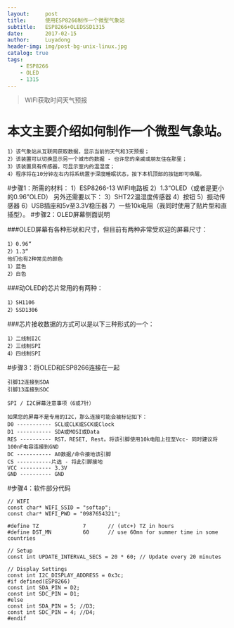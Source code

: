 ```yaml
---
layout:     post
title:      使用ESP8266制作一个微型气象站 
subtitle:   ESP8266+OLEDSSD1315
date:       2017-02-15
author:     Luyadong
header-img: img/post-bg-unix-linux.jpg
catalog: true
tags:
    - ESP8266
    - OLED
    - 1315
---
```


>WIFI获取时间天气预报

# 本文主要介绍如何制作一个微型气象站。
	1）该气象站从互联网获取数据，显示当前的天气和3天预报；
	2）该装置可以切换显示另一个城市的数据 - 也许您的亲戚或朋友住在那里；
	3）该装置具有传感器，可显示室内的温湿度；
	4）程序将在10分钟左右内将系统置于深度睡眠状态，按下本机顶部的按钮即可唤醒。
#步骤1：所需的材料：
	1）ESP8266-13 WIFI电路板
	2）1.3“OLED（或者是更小的0.96”OLED）
	另外还需要以下：
	3）SHT22温湿度传感器
	4）按钮
	5）振动传感器
	6）USB插座和5v至3.3V稳压器
	7）一些10k电阻（我同时使用了贴片型和直插型）。
#步骤2：OLED屏幕侧面说明

###OLED屏幕有各种形状和尺寸，但目前有两种非常受欢迎的屏幕尺寸：
	
	1）0.96“
	2）1.3“
	他们也有2种常见的颜色
	1）蓝色
	2）白色

###动OLED的芯片常用的有两种：

	1）SH1106
	2）SSD1306
###芯片接收数据的方式可以是以下三种形式的一个：

	1）二线制I2C
	2）三线制SPI
	4）四线制SPI

#步骤3：将OLED和ESP8266连接在一起

	引脚12连接到SDA
	引脚13连接到SDC

	SPI / I2C屏幕注意事项（6或7针）

	如果您的屏幕不是专用的I2C，那么连接可能会被标记如下：
	D0 ----------- SCL或CLK或SCK或Clock
	D1 ----------- SDA或MOSI或Data
	RES ---------- RST，RESET, Rest。将该引脚使用10k电阻上拉至Vcc- 同时建议将100nF电容连接到GND
	DC ----------- A0数据/命令接地该引脚
	CS -----------片选 - 将此引脚接地
	VCC ---------- 3.3V
	GND ---------- GND
#步骤4：软件部分代码

	// WIFI
	const char* WIFI_SSID = "softap";
	const char* WIFI_PWD = "0987654321";

	#define TZ              7       // (utc+) TZ in hours
	#define DST_MN          60      // use 60mn for summer time in some countries

	// Setup
	const int UPDATE_INTERVAL_SECS = 20 * 60; // Update every 20 minutes

	// Display Settings
	const int I2C_DISPLAY_ADDRESS = 0x3c;
	#if defined(ESP8266)
	const int SDA_PIN = D2;
	const int SDC_PIN = D1;
	#else
	const int SDA_PIN = 5; //D3;
	const int SDC_PIN = 4; //D4;
	#endif

